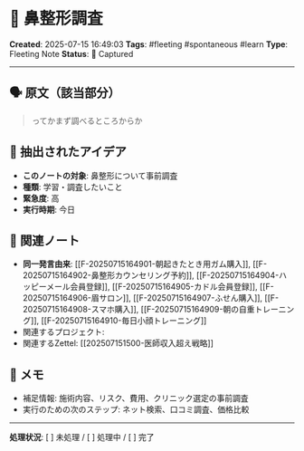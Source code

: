 # 💭 鼻整形調査

**Created**: 2025-07-15 16:49:03
**Tags**: #fleeting #spontaneous #learn
**Type**: Fleeting Note
**Status**: 📝 Captured

---

## 🗣️ 原文（該当部分）
> ってかまず調べるところからか

## 🎯 抽出されたアイデア
- **このノートの対象**: 鼻整形について事前調査
- **種類**: 学習・調査したいこと
- **緊急度**: 高
- **実行時期**: 今日

## 🔗 関連ノート
- **同一発言由来**: [[F-20250715164901-朝起きたとき用ガム購入]], [[F-20250715164902-鼻整形カウンセリング予約]], [[F-20250715164904-ハッピーメール会員登録]], [[F-20250715164905-カドル会員登録]], [[F-20250715164906-眉サロン]], [[F-20250715164907-ふせん購入]], [[F-20250715164908-スマホ購入]], [[F-20250715164909-朝の自重トレーニング]], [[F-20250715164910-毎日小顔トレーニング]]
- 関連するプロジェクト: 
- 関連するZettel: [[202507151500-医師収入超え戦略]]

## 📝 メモ
- 補足情報: 施術内容、リスク、費用、クリニック選定の事前調査
- 実行のための次のステップ: ネット検索、口コミ調査、価格比較

---

**処理状況**: [ ] 未処理 / [ ] 処理中 / [ ] 完了